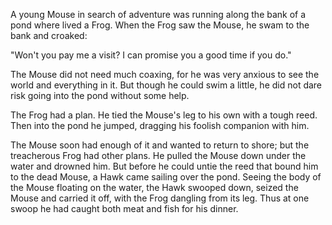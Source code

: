 A young Mouse in search of adventure was running along the bank
of a pond where lived a Frog. When the Frog saw the Mouse, he
swam to the bank and croaked:

"Won't you pay me a visit? I can promise you a good time if you
do."

The Mouse did not need much coaxing, for he was very anxious to
see the world and everything in it. But though he could swim a
little, he did not dare risk going into the pond without some
help.

The Frog had a plan. He tied the Mouse's leg to his own with a
tough reed. Then into the pond he jumped, dragging his foolish
companion with him.

The Mouse soon had enough of it and wanted to return to shore;
but the treacherous Frog had other plans. He pulled the Mouse
down under the water and drowned him. But before he could untie
the reed that bound him to the dead Mouse, a Hawk came sailing
over the pond. Seeing the body of the Mouse floating on the
water, the Hawk swooped down, seized the Mouse and carried it
off, with the Frog dangling from its leg. Thus at one swoop he
had caught both meat and fish for his dinner.
